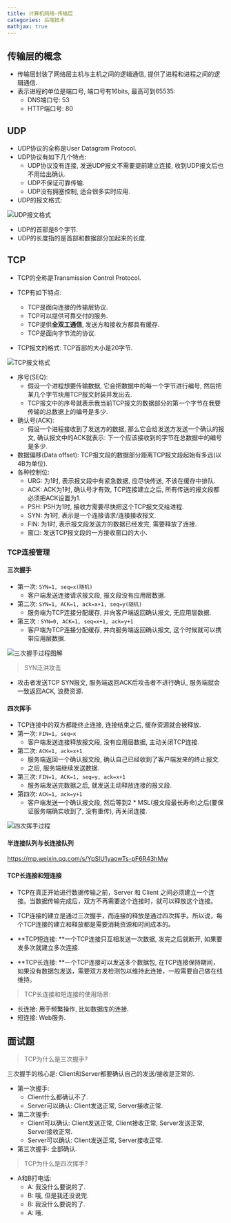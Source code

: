 ```yaml
---
title: 计算机网络-传输层
categories: 后端技术
mathjax: true
---
```






## 传输层的概念

* 传输层封装了网络层主机与主机之间的逻辑通信, 提供了进程和进程之间的逻辑通信.
* 表示进程的单位是端口号, 端口号有16bits, 最高可到65535:
  * DNS端口号: 53
  * HTTP端口号: 80

## UDP

* UDP协议的全称是User Datagram Protocol.
* UDP协议有如下几个特点:
  * UDP协议没有连接, 发送UDP报文不需要提前建立连接, 收到UDP报文后也不用给出确认.
  * UDP不保证可靠传输.
  * UDP没有拥塞控制, 适合很多实时应用.
* UDP的报文格式:

![UDP报文格式](./network_tcp/image-20240706163634525.png)

* UDP的首部是8个字节.
* UDP的长度指的是首部和数据部分加起来的长度.



## TCP

* TCP的全称是Transmission Control Protocol.

* TCP有如下特点:
  * TCP是面向连接的传输层协议.
  * TCP可以提供可靠交付的服务.
  * TCP提供**全双工通信**, 发送方和接收方都具有缓存.
  * TCP是面向字节流的协议.

* TCP报文的格式: TCP首部的大小是20字节.

![TCP报文格式](./network_tcp/image-20240706173954013.png)

* 序号(SEQ): 
  * 假设一个进程想要传输数据, 它会把数据中的每一个字节进行编号, 然后把某几个字节块用TCP报文封装并发出去.
  * TCP报文中的序号就表示我当前TCP报文的数据部分的第一个字节在我要传输的总数据上的编号是多少.
* 确认号(ACK):
  * 假设一个进程接收到了发送方的数据, 那么它会给发送方发送一个确认的报文, 确认报文中的ACK就表示: 下一个应该接收到的字节在总数据中的编号是多少.
* 数据偏移(Data offset): TCP报文段的数据部分距离TCP报文段起始有多远(以4B为单位).
* 各种控制位:
  * URG: 为1时, 表示报文段中有紧急数据, 应尽快传送, 不该在缓存中排队.
  * ACK: ACK为1时, 确认号才有效, TCP连接建立之后, 所有传送的报文段都必须把ACK设置为1. 
  * PSH: PSH为1时, 接收方需要尽快把这个TCP报文交给进程.
  * SYN: 为1时, 表示是一个连接请求/连接接收报文.
  * FIN: 为1时, 表示报文段发送方的数据已经发完, 需要释放了连接.
  * 窗口: 发送TCP报文段的一方接收窗口的大小.



### TCP连接管理

#### 三次握手

* 第一次: `SYN=1, seq=x(随机)`
  * 客户端发送连接请求报文段, 报文段没有应用层数据.
* 第二次: `SYN=1, ACK=1, ack=x+1, seq=y(随机)`
  * 服务端为TCP连接分配缓存, 并向客户端返回确认报文, 无应用层数据.
* 第三次 : `SYN=0, ACK=1, seq=x+1, ack=y+1`
  * 客户端为TCP连接分配缓存, 并向服务端返回确认报文, 这个时候就可以携带应用层数据.

![三次握手过程图解](./network_tcp/image-20240706174055668.png)



> SYN泛洪攻击

* 攻击者发送TCP SYN报文, 服务端返回ACK后攻击者不进行确认, 服务端就会一致返回ACK, 浪费资源.

#### 四次挥手

* TCP连接中的双方都能终止连接, 连接结束之后, 缓存资源就会被释放.
* 第一次: `FIN=1, seq=x`
  * 客户端发送连接释放报文段, 没有应用层数据, 主动关闭TCP连接.
* 第二次: `ACK=1, ack=x+1`
  * 服务端返回一个确认报文段, 确认自己已经收到了客户端发来的终止报文.
  * 之后, 服务端继续发送数据.
* 第三次: `FIN=1, ACK=1, seq=y, ack=x+1`
  * 服务端发送完数据之后, 就发送主动释放连接的报文段.
* 第四次: `ACK=1, ack=y+1`
  * 客户端发送一个确认报文段, 然后等到2 * MSL(报文段最长寿命)之后(要保证服务端确实收到了, 没有重传), 再关闭连接.

![四次挥手过程](./network_tcp/image-20240706173902580.png)



#### 半连接队列与长连接队列

https://mp.weixin.qq.com/s/YpSlU1yaowTs-pF6R43hMw



#### TCP长连接和短连接

* TCP在真正开始进行数据传输之前，Server 和 Client 之间必须建立一个连接。当数据传输完成后，双方不再需要这个连接时，就可以释放这个连接。

* TCP连接的建立是通过三次握手，而连接的释放是通过四次挥手。所以说，每个TCP连接的建立和释放都是需要消耗资源和时间成本的。

* **TCP短连接: **一个TCP连接只互相发送一次数据, 发完之后就断开, 如果要发多次就建立多次连接.
* **TCP长连接: **一个TCP连接可以发送多个数据包, 在TCP连接保持期间，如果没有数据包发送，需要双方发检测包以维持此连接，一般需要自己做在线维持。

> TCP长连接和短连接的使用场景:

* 长连接: 用于频繁操作, 比如数据库的连接.
* 短连接: Web服务.

## 面试题

> TCP为什么是三次握手?

三次握手的核心是: Client和Server都要确认自己的发送/接收是正常的.

* 第一次握手:
  * Client什么都确认不了.
  * Server可以确认: Client发送正常, Server接收正常.
* 第二次握手:
  * Client可以确认: Client发送正常, Client接收正常, Server发送正常, Server接收正常.
  * Server可以确认: Client发送正常, Server接收正常.
* 第三次握手: 全部确认.



> TCP为什么是四次挥手?

* A和B打电话:
  * A: 我没什么要说的了.
  * B: 哦, 但是我还没说完.
  * B: 我没什么要说的了.
  * A: 哦.
